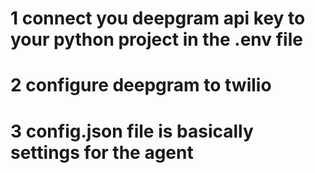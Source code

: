 # 1 connect you deepgram api key to your python project in the .env file

# 2 configure deepgram to twilio 

# 3 config.json file is basically settings for the agent